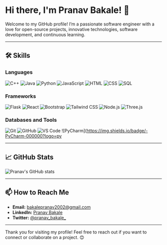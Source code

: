 # Hi there, I'm Pranav Bakale! 👋

Welcome to my GitHub profile! I’m a passionate software engineer with a love for open-source projects, innovative technologies, software development, and continuous learning.

---

<!---## 🚀 About Me
- 🔭 I’m currently working on [Your Project](https://github.com/yourproject)
- 🌱 I’m currently learning **AI and Machine Learning**
- 💬 Ask me about **Web Development**, **Data Science**
- ⚡ Fun fact: I love hiking and exploring nature!

---
-->
## 🛠 Skills

### Languages
![C++](https://img.shields.io/badge/-C++-00599C?logo=c%2B%2B&logoColor=white&style=for-the-badge) ![Java](https://img.shields.io/badge/-Java-007396?logo=java&logoColor=white&style=for-the-badge) ![Python](https://img.shields.io/badge/-Python-3776AB?logo=python&logoColor=white&style=for-the-badge) ![JavaScript](https://img.shields.io/badge/-JavaScript-F7DF1E?logo=javascript&logoColor=black&style=for-the-badge) ![HTML](https://img.shields.io/badge/-HTML-E34F26?logo=html5&logoColor=white&style=for-the-badge) ![CSS](https://img.shields.io/badge/-CSS-1572B6?logo=css3&logoColor=white&style=for-the-badge) ![SQL](https://img.shields.io/badge/-SQL-4479A1?logo=sql&logoColor=white&style=for-the-badge)

### Frameworks
![Flask](https://img.shields.io/badge/-Flask-000000?logo=flask&logoColor=white&style=for-the-badge) ![React](https://img.shields.io/badge/-React-61DAFB?logo=react&logoColor=black&style=for-the-badge) ![Bootstrap](https://img.shields.io/badge/-Bootstrap-563D7C?logo=bootstrap&logoColor=white&style=for-the-badge) ![Tailwind CSS](https://img.shields.io/badge/-Tailwind%20CSS-38B2AC?logo=tailwind-css&logoColor=white&style=for-the-badge) ![Node.js](https://img.shields.io/badge/-Node.js-339933?logo=node.js&logoColor=white&style=for-the-badge) ![Three.js](https://img.shields.io/badge/-Three.js-000000?logo=three.js&logoColor=white&style=for-the-badge)

### Databases and Tools
![Git](https://img.shields.io/badge/-Git-F05032?logo=git&logoColor=white&style=for-the-badge) ![GitHub](https://img.shields.io/badge/-GitHub-181717?logo=github&logoColor=white&style=for-the-badge) ![VS Code](https://img.shields.io/badge/-VS%20Code-007ACC?logo=visual-studio-code&logoColor=white&style=for-the-badge) ![PyCharm](https://img.shields.io/badge/-PyCharm-000000?logo=py

---

## 📈 GitHub Stats
![Pranav's GitHub stats](https://github-readme-stats.vercel.app/api?username=pranavbakale&show_icons=true&theme=dark)

---

## 📫 How to Reach Me
- **Email:** [bakalepranav2002@gmail.com](mailto:bakalepranav2002@gmail.com)
- **LinkedIn:** [Pranav Bakale](https://www.linkedin.com/in/pranavbakale)
- **Twitter:** [@pranav_bakale_](https://x.com/pranav_bakale_)

---

Thank you for visiting my profile! Feel free to reach out if you want to connect or collaborate on a project. 😊
